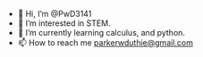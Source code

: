- 👋 Hi, I’m @PwD3141
- 👀 I’m interested in STEM.
- 🌱 I’m currently learning calculus, and python.
- 📫 How to reach me parkerwduthie@gmail.com

<!---
PwD3141/PwD3141 is a ✨ special ✨ repository because its `README.md` (this file) appears on your GitHub profile.
You can click the Preview link to take a look at your changes.
--->
